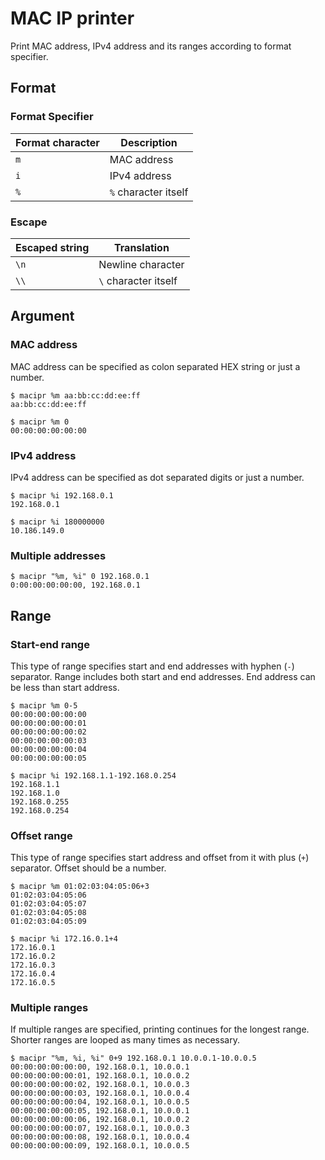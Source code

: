 # MAC IP printer

Print MAC address, IPv4 address and its ranges according to format specifier.

## Format

### Format Specifier

| Format character | Description          |
| ---              | ---                  |
| `m`              | MAC address          |
| `i`              | IPv4 address         |
| `%`              | `%` character itself |

### Escape

| Escaped string | Translation          |
| ---            | ---                  |
| `\n`           | Newline character    |
| `\\`           | `\` character itself |

## Argument

### MAC address

MAC address can be specified as colon separated HEX string or just a number.

```console
$ macipr %m aa:bb:cc:dd:ee:ff
aa:bb:cc:dd:ee:ff

$ macipr %m 0
00:00:00:00:00:00
```

### IPv4 address

IPv4 address can be specified as dot separated digits or just a number.

```console
$ macipr %i 192.168.0.1
192.168.0.1

$ macipr %i 180000000
10.186.149.0
```

### Multiple addresses

```console
$ macipr "%m, %i" 0 192.168.0.1
0:00:00:00:00:00, 192.168.0.1
```

## Range

### Start-end range

This type of range specifies start and end addresses with hyphen (`-`) separator.
Range includes both start and end addresses. End address can be less than start address.

```console
$ macipr %m 0-5
00:00:00:00:00:00
00:00:00:00:00:01
00:00:00:00:00:02
00:00:00:00:00:03
00:00:00:00:00:04
00:00:00:00:00:05

$ macipr %i 192.168.1.1-192.168.0.254
192.168.1.1
192.168.1.0
192.168.0.255
192.168.0.254
```

### Offset range

This type of range specifies start address and offset from it with plus (`+`) separator.
Offset should be a number.

```console
$ macipr %m 01:02:03:04:05:06+3
01:02:03:04:05:06
01:02:03:04:05:07
01:02:03:04:05:08
01:02:03:04:05:09

$ macipr %i 172.16.0.1+4
172.16.0.1
172.16.0.2
172.16.0.3
172.16.0.4
172.16.0.5
```

### Multiple ranges

If multiple ranges are specified, printing continues for the longest range.
Shorter ranges are looped as many times as necessary.

```console
$ macipr "%m, %i, %i" 0+9 192.168.0.1 10.0.0.1-10.0.0.5
00:00:00:00:00:00, 192.168.0.1, 10.0.0.1
00:00:00:00:00:01, 192.168.0.1, 10.0.0.2
00:00:00:00:00:02, 192.168.0.1, 10.0.0.3
00:00:00:00:00:03, 192.168.0.1, 10.0.0.4
00:00:00:00:00:04, 192.168.0.1, 10.0.0.5
00:00:00:00:00:05, 192.168.0.1, 10.0.0.1
00:00:00:00:00:06, 192.168.0.1, 10.0.0.2
00:00:00:00:00:07, 192.168.0.1, 10.0.0.3
00:00:00:00:00:08, 192.168.0.1, 10.0.0.4
00:00:00:00:00:09, 192.168.0.1, 10.0.0.5
```
